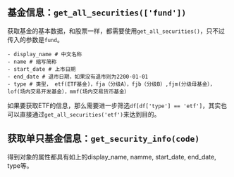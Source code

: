 ## 基金信息：`get_all_securities(['fund'])`

获取基金的基本数据，和股票一样，都需要使用`get_all_securities()`，只不过传入的参数是`fund`。

```
- display_name # 中文名称
- name # 缩写简称
- start_date # 上市日期
- end_date # 退市日期，如果没有退市则为2200-01-01
- type # 类型， etf(ETF基金)，fja（分级A），fjb（分级B）,fjm(分级母基金），lof(场内交易开发基金），mmf(场内交易货币基金）
```

如果要获取ETF的信息，那么需要进一步筛选`df[df['type'] == 'etf']`，其实也可以直接通过`get_all_securities('etf')`来达到目的。


## 获取单只基金信息：`get_security_info(code)`

得到对象的属性都具有如上的display_name, namme, start_date, end_date, type等。
